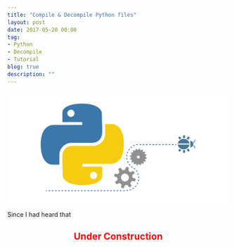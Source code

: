 ```yaml
---
title: "Compile & Decompile Python files"
layout: post
date: 2017-05-20 00:00
tag:
- Python
- Decompile
- Tutorial
blog: true
description: ""
---
```


![Python](/assets/images/python.png)

Since I had heard that 

<h2 style="color: red; text-align: center;">Under Construction</h2>